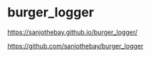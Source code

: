 # burger_logger


https://sanjothebay.github.io/burger_logger/

https://github.com/sanjothebay/burger_logger
